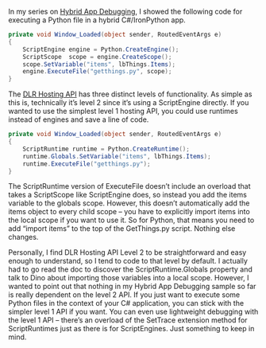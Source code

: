 In my series on [Hybrid App
Debugging](http://devhawk.net/2009/10/06/lightweight-debugging-for-hybrid-cironpython-apps/),
I showed the following code for executing a Python file in a hybrid
C\#/IronPython app.

``` csharp
private void Window_Loaded(object sender, RoutedEventArgs e)
{
    ScriptEngine engine = Python.CreateEngine();
    ScriptScope  scope = engine.CreateScope();
    scope.SetVariable("items", lbThings.Items);
    engine.ExecuteFile("getthings.py", scope);
}
```

The [DLR Hosting
API](javascript:window.location.href='http://dlr.codeplex.com/Project/Download/FileDownload.aspx?DownloadId=84001';)
has three distinct levels of functionality. As simple as this is,
technically it’s level 2 since it’s using a ScriptEngine directly. If
you wanted to use the simplest level 1 hosting API, you could use
runtimes instead of engines and save a line of code.

``` csharp
private void Window_Loaded(object sender, RoutedEventArgs e)
{
    ScriptRuntime runtime = Python.CreateRuntime();
    runtime.Globals.SetVariable("items", lbThings.Items);
    runtime.ExecuteFile("getthings.py");
}
```

The ScriptRuntime version of ExecuteFile doesn’t include an overload
that takes a ScriptScope like ScriptEngine does, so instead you add the
items variable to the globals scope. However, this doesn’t automatically
add the items object to every child scope – you have to explicitly
import items into the local scope if you want to use it. So for Python,
that means you need to add “import items” to the top of the GetThings.py
script. Nothing else changes.

Personally, I find DLR Hosting API Level 2 to be straightforward and
easy enough to understand, so I tend to code to that level by default. I
actually had to go read the doc to discover the ScriptRuntime.Globals
property and talk to Dino about importing those variables into a local
scope. However, I wanted to point out that nothing in my Hybrid App
Debugging sample so far is really dependent on the level 2 API. If you
just want to execute some Python files in the context of your C\#
application, you can stick with the simpler level 1 API if you want. You
can even use lightweight debugging with the level 1 API – there’s an
overload of the SetTrace extension method for ScriptRuntimes just as
there is for ScriptEngines. Just something to keep in mind.
